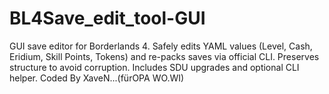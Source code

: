 # BL4Save_edit_tool-GUI
GUI save editor for Borderlands 4. Safely edits YAML values (Level, Cash, Eridium, Skill Points, Tokens) and re-packs saves via official CLI. Preserves structure to avoid corruption. Includes SDU upgrades and optional CLI helper. Coded By XaveN...(fürOPA WO.WI)
